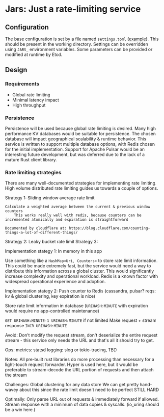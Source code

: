 # Jars: Just a rate-limiting service

## Configuration

The base configuration is set by a file named `settings.toml` ([example](settings.example.toml)). This should be present in the working directory.
Settings can be overridden using `JARS_` environment variables.
Some parameters can be provided or modified at runtime by Etcd.

## Design
### Requirements
- Global rate limiting
- Minimal latency impact
- High throughput

### Persistence

Persistence will be used because global rate limiting is desired. Many high performance KV databases would be suitable for persistence. The chosen database will impact geographical scalability & runtime behavior. This service is written to support multiple database options, with Redis chosen for the initial implementation. Support for Apache Pulsar would be an interesting future development, but was deferred due to the lack of a mature Rust client library.

### Rate limiting strategies

There are many well-documented strategies for implementing rate limiting. High volume distributed rate limiting guides us towards a couple of options.

Strategy 1: Sliding window average rate limit

    Calculate a weighted average between the current & previous window counters
        This works really well with redis, because counters can be incremented atomically and expiration is straightforward

    Documented by cloudflare at: https://blog.cloudflare.com/counting-things-a-lot-of-different-things/

Strategy 2: Leaky bucket rate limit
Strategy 3:


Implementation stategy 1: In memory in this app

Use something like a `HashMap<Uri, Counters>` to store rate limit information. This could be made extremely fast, but the service would need a way to distribute this information across a global cluster. This would significantly increase complexity and operational workload. Redis is a known factor with widespread operational experience and adoption.


Implementation stategy 2: Push counter to Redis (cassandra, pulsar? reqs: kv & global clustering, key expiration is nice)

Store rate limit information in database (`URIHASH:MINUTE` with expiration would require no app-controlled maintenance)

`GET URIHASH:MINUTE-1 URIHASH:MINUTE`
if not limited
Make request + stream response
`INCR URIHASH:MINUTE`









Avoid:
    Don't modify the request stream, don't deserialize the entire request stream - this service only needs the URL and that's all it should try to get.

Ops:
    metrics: statsd
    logging: slog or tokio-tracing, TBD



Notes:
    All pre-built rust libraries do more processing than necessary for a light-touch request forwarder. Hyper is used here, but it would be preferable to stream-decode the URL portion of requests and then attach the stream

Challenges:
    Global clustering for any data store
    We can get pretty hand-wavey about this since the rate limit doesn't need to be perfect
        STILL HARD

Optimally:
    Only parse URL out of requests & immediately forward if allowed. Stream response with a minimum of data copies & syscalls. (io_uring should be a win here.)